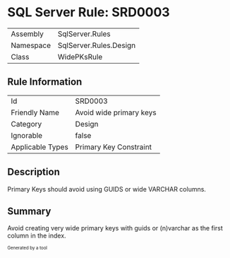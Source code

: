 ﻿# SQL Server Rule: SRD0003
  
|    |    |
|----|----|
| Assembly | SqlServer.Rules |
| Namespace | SqlServer.Rules.Design |
| Class | WidePKsRule |
  
## Rule Information
  
|    |    |
|----|----|
| Id | SRD0003 |
| Friendly Name | Avoid wide primary keys |
| Category | Design |
| Ignorable | false |
| Applicable Types | Primary Key Constraint  |
  
## Description
  
Primary Keys should avoid using GUIDS or wide VARCHAR columns.
  
## Summary
  
Avoid creating very wide primary keys with guids or (n)varchar as the first column in the index.
  
<sub><sup>Generated by a tool</sup></sub>
